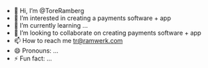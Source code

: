 - 👋 Hi, I’m @ToreRamberg
- 👀 I’m interested in creating a payments software + app
- 🌱 I’m currently learning ...
- 💞️ I’m looking to collaborate on creating payments software + app
- 📫 How to reach me tr@ramwerk.com
- 😄 Pronouns: ...
- ⚡ Fun fact: ...

<!---
ToreRamberg/ToreRamberg is a ✨ special ✨ repository because its `README.md` (this file) appears on your GitHub profile.
You can click the Preview link to take a look at your changes.
--->
